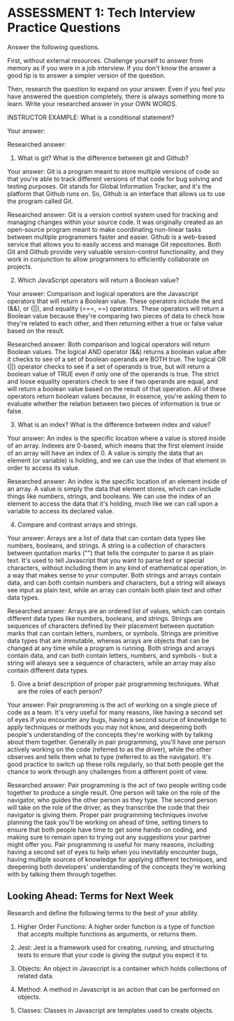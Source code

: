 # ASSESSMENT 1: Tech Interview Practice Questions

Answer the following questions.

First, without external resources. Challenge yourself to answer from memory as if you were in a job interview. If you don't know the answer a good tip is to answer a simpler version of the question.

Then, research the question to expand on your answer. Even if you feel you have answered the question completely, there is always something more to learn. Write your researched answer in your OWN WORDS.

INSTRUCTOR EXAMPLE: What is a conditional statement?

Your answer:

Researched answer:

1. What is git? What is the difference between git and Github?

Your answer: Git is a program meant to store multiple versions of code so that you're able to track different versions of that code for bug solving and testing purposes. Git stands for Global Information Tracker, and it's the platform that Github runs on. So, Github is an interface that allows us to use the program called Git.

Researched answer: Git is a version control system used for tracking and managing changes within your source code. It was originally created as an open-source program meant to make coordinating non-linear tasks between multiple programmers faster and easier. Github is a web-based service that allows you to easily access and manage Git repositories. Both Git and Github provide very valuable version-control functionality, and they work in conjunction to allow programmers to efficiently collaborate on projects.

2. Which JavaScript operators will return a Boolean value?

Your answer: Comparison and logical operators are the Javascript operators that will return a Boolean value. These operators include the and (&&), or (||), and equality (===, ==) operators. These operators will return a Boolean value because they're comparing two pieces of data to check how they're related to each other, and then returning either a true or false value based on the result.

Researched answer: Both comparison and logical operators will return Boolean values. The logical AND operator (&&) returns a boolean value after it checks to see of a set of boolean operands are BOTH true. The logical OR (||) operator checks to see if a set of operands is true, but will return a boolean value of TRUE even if only one of the operands is true. The strict and loose equality operators check to see if two operands are equal, and will return a boolean value based on the result of that operation. All of these operators return boolean values because, in essence, you're asking them to evaluate whether the relation between two pieces of information is true or false.

3. What is an index? What is the difference between index and value?

Your answer: An index is the specific location where a value is stored inside of an array. Indexes are 0-based, which means that the first element inside of an array will have an index of 0. A value is simply the data that an element (or variable) is holding, and we can use the index of that element in order to access its value.

Researched answer: An index is the specific location of an element inside of an array. A value is simply the data that element stores, which can include things like numbers, strings, and booleans. We can use the index of an element to access the data that it's holding, much like we can call upon a variable to access its declared value.

4. Compare and contrast arrays and strings.

Your answer: Arrays are a list of data that can contain data types like numbers, booleans, and strings. A string is a collection of characters between quotation marks ("") that tells the computer to parse it as plain text. It's used to tell Javascript that you want to parse text or special characters, without including them in any kind of mathematical operation, in a way that makes sense to your computer. Both strings and arrays contain data, and can both contain numbers and characters, but a string will always see input as plain text, while an array can contain both plain text and other data types.

Researched answer: Arrays are an ordered list of values, which can contain different data types like numbers, booleans, and strings. Strings are sequences of characters defined by their placement between quotation marks that can contain letters, numbers, or symbols. Strings are primitive data types that are immutable, whereas arrays are objects that can be changed at any time while a program is running. Both strings and arrays contain data, and can both contain letters, numbers, and symbols - but a string will always see a sequence of characters, while an array may also contain different data types.

5. Give a brief description of proper pair programming techniques. What are the roles of each person?

Your answer: Pair programming is the act of working on a single piece of code as a team. It's very useful for many reasons, like having a second set of eyes if you encounter any bugs, having a second source of knowledge to apply techniques or methods you may not know, and deepening both people's understanding of the concepts they're working with by talking about them together. Generally in pair programming, you'll have one person actively working on the code (referred to as the driver), while the other observes and tells them what to type (referred to as the navigator). It's good practice to switch up these rolls regularly, so that both people get the chance to work through any challenges from a different point of view.

Researched answer: Pair programming is the act of two people writing code together to produce a single result. One person will take on the role of the navigator, who guides the other person as they type. The second person will take on the role of the driver, as they transcribe the code that their navigator is giving them. Proper pair programming techniques involve planning the task you'll be working on ahead of time, setting timers to ensure that both people have time to get some hands-on coding, and making sure to remain open to trying out any suggestions your partner might offer you. Pair programming is useful for many reasons, including having a second set of eyes to help when you inevitably encounter bugs, having multiple sources of knowledge for applying different techniques, and deepening both developers' understanding of the concepts they're working with by talking them through together.

## Looking Ahead: Terms for Next Week

Research and define the following terms to the best of your ability.

1. Higher Order Functions: A higher order function is a type of function that accepts multiple functions as arguments, or returns them.

2. Jest: Jest is a framework used for creating, running, and structuring tests to ensure that your code is giving the output you expect it to.

3. Objects: An object in Javascript is a container which holds collections of related data.

4. Method: A method in Javascript is an action that can be performed on objects.

5. Classes: Classes in Javascript are templates used to create objects.
